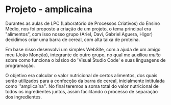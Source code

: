 # Projeto - amplicaina
Durantes as aulas de LPC (Laboratório de Processos Criativos) do Ensino Médio, nos foi proposto a criação de um projeto, o tema principal era "alimentos", com isso nosso grupo (Ariel, Davi, Gabriel Aguera, Higor) decidimos criar uma barra de cereal, com alta taixa de proteína.

Em base nisso desenvolvi um simples WebSite, com a ajuda de um amigo meu (João Monção), integrante de outro grupo, no qual me auxiliou *muito* sobre como funciona o básico do 'Visual Studio Code' e suas linguagens de programação.

O objetivo era calcular o valor nutricional de certos alimentos, dos quais serão utilizados para a confecção da barra de cereal, inicialmente intitulada como ''amplicaína''. 
No final teremos a soma total do valor nutricional de todos os ingredientes juntos, assim facilitando o processo de separação dos ingredientes.
